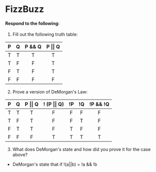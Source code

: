 # FizzBuzz
#### Respond to the following:

1. Fill out the following truth table:

| P  | Q  | P && Q | P \|\| Q |
|:--:|:--:|:------:|:--------:|
| T  | T  |   T    |    T     |
| T  | F  |   F    |    T     |
| F  | T  |   F    |    T     |
| F  | F  |   F    |    F     |


2. Prove a version of DeMorgan's Law:

| P  | Q  | P \|\| Q | ! (P \|\| Q) | !P | !Q | !P && !Q |
|:--:|:--:|:--------:|:------------:|:--:|:--:|:--------:|
| T  | T  |     T    |       F      |  F |  F |     F    |
| T  | F  |     T    |       F      |  F |  T |     F    |
| F  | T  |     T    |       F      |  T |  F |     F    |
| F  | F  |     F    |       T      |  T |  T |     T    |

3. What does DeMorgan's state and how did you prove it for the case above?
  * DeMorgan's state that if !(a||b) = !a && !b
